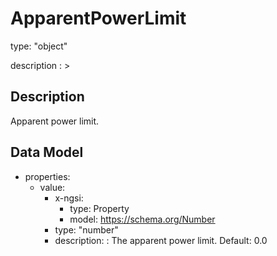 # ApparentPowerLimit
type: "object"
description : >
## Description
Apparent power limit.

## Data Model
  - properties:
    - value:
      - x-ngsi:
        - type: Property
        - model: https://schema.org/Number
      - type: "number"
      - description: : The apparent power limit. Default: 0.0

